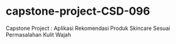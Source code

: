 # capstone-project-CSD-096
Capstone Project : Aplikasi Rekomendasi Produk Skincare Sesuai Permasalahan Kulit Wajah
